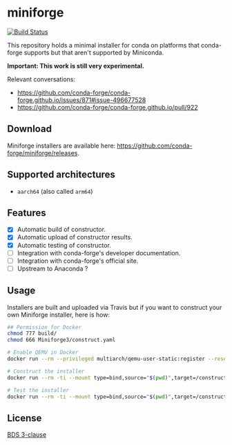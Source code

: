 # miniforge
[![Build Status](https://travis-ci.org/conda-forge/miniforge.svg?branch=master)](https://travis-ci.org/conda-forge/miniforge)

This repository holds a minimal installer for conda on platforms that conda-forge supports but that aren't supported by Miniconda.

**Important: This work is still very experimental.**

Relevant conversations:

- https://github.com/conda-forge/conda-forge.github.io/issues/871#issue-496677528
- https://github.com/conda-forge/conda-forge.github.io/pull/922

## Download

Miniforge installers are available here: https://github.com/conda-forge/miniforge/releases.

## Supported architectures

- `aarch64` (also called `arm64`)

## Features

- [X] Automatic build of constructor.
- [X] Automatic upload of constructor results.
- [X] Automatic testing of constructor.
- [ ] Integration with conda-forge's developer documentation.
- [ ] Integration with conda-forge's official site.
- [ ] Upstream to Anaconda ?

## Usage

Installers are built and uploaded via Travis but if you want to construct your own Miniforge installer, here is how:

```bash
## Permission for Docker
chmod 777 build/
chmod 666 Miniforge3/construct.yaml

# Enable QEMU in Docker
docker run --rm --privileged multiarch/qemu-user-static:register --reset --credential yes

# Construct the installer
docker run --rm -ti --mount type=bind,source="$(pwd)",target=/construct condaforge/linux-anvil-aarch64 /construct/build.sh

# Test the installer
docker run --rm -ti --mount type=bind,source="$(pwd)",target=/construct condaforge/linux-anvil-aarch64 /construct/test.sh
```

## License

[BDS 3-clause](./LICENSE)
